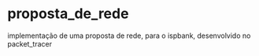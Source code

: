 # proposta_de_rede
implementação de uma proposta de rede, para o ispbank, desenvolvido no packet_tracer
